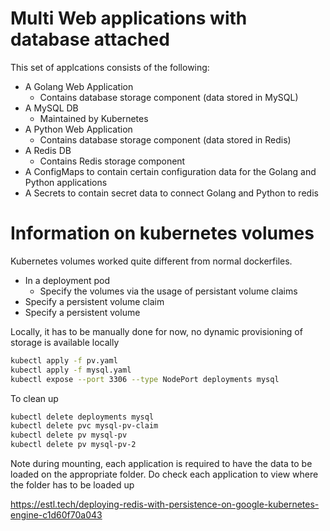 # Multi Web applications with database attached

This set of applcations consists of the following:

- A Golang Web Application
  - Contains database storage component (data stored in MySQL)
- A MySQL DB
  - Maintained by Kubernetes
- A Python Web Application
  - Contains database storage component (data stored in Redis)
- A Redis DB
  - Contains Redis storage component
- A ConfigMaps to contain certain configuration data for the Golang and Python applications
- A Secrets to contain secret data to connect Golang and Python to redis

# Information on kubernetes volumes

Kubernetes volumes worked quite different from normal dockerfiles.

- In a deployment pod
  - Specify the volumes via the usage of persistant volume claims
- Specify a persistent volume claim
- Specify a persistent volume

Locally, it has to be manually done for now, no dynamic provisioning of storage is available locally

```bash
kubectl apply -f pv.yaml
kubectl apply -f mysql.yaml
kubectl expose --port 3306 --type NodePort deployments mysql
```

To clean up

```bash
kubectl delete deployments mysql
kubectl delete pvc mysql-pv-claim
kubectl delete pv mysql-pv
kubectl delete pv mysql-pv-2
```

Note during mounting, each application is required to have the data to be loaded on the appropriate folder. Do check each application to view where the folder has to be loaded up

https://estl.tech/deploying-redis-with-persistence-on-google-kubernetes-engine-c1d60f70a043

